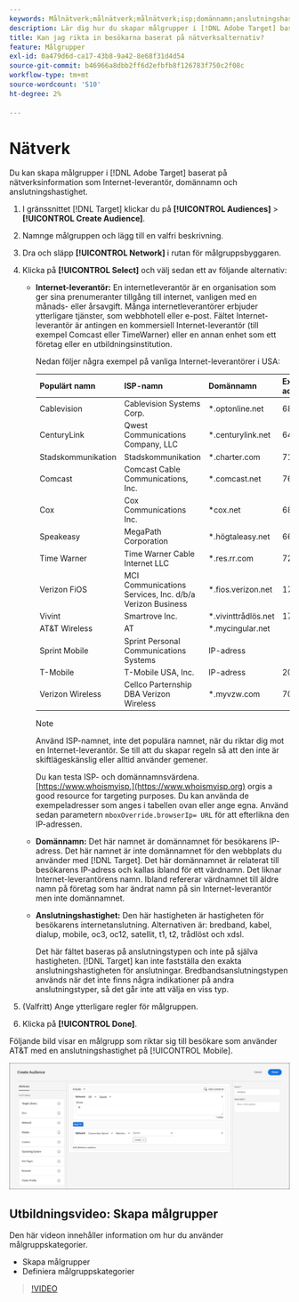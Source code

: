 ```yaml
---
keywords: Målnätverk;målnätverk;målnätverk;isp;domännamn;anslutningshastighet;måldomän;måldomän;målanslutningshastighet
description: Lär dig hur du skapar målgrupper i [!DNL Adobe Target] baserat på nätverksinformation.
title: Kan jag rikta in besökarna baserat på nätverksalternativ?
feature: Målgrupper
exl-id: 0a479d6d-ca17-43b8-9a42-8e68f31d4d54
source-git-commit: b46966a8dbb2ff6d2efbfb8f126783f750c2f08c
workflow-type: tm+mt
source-wordcount: '510'
ht-degree: 2%

---
```


# Nätverk

Du kan skapa målgrupper i [!DNL Adobe Target] baserat på nätverksinformation som Internet-leverantör, domännamn och anslutningshastighet.

1. I gränssnittet [!DNL Target] klickar du på **[!UICONTROL Audiences]** > **[!UICONTROL Create Audience]**.
1. Namnge målgruppen och lägg till en valfri beskrivning.
1. Dra och släpp **[!UICONTROL Network]** i rutan för målgruppsbyggaren.
1. Klicka på **[!UICONTROL Select]** och välj sedan ett av följande alternativ:

   * **Internet-leverantör:** En internetleverantör är en organisation som ger sina prenumeranter tillgång till internet, vanligen med en månads- eller årsavgift. Många internetleverantörer erbjuder ytterligare tjänster, som webbhotell eller e-post. Fältet Internet-leverantör är antingen en kommersiell Internet-leverantör (till exempel Comcast eller TimeWarner) eller en annan enhet som ett företag eller en utbildningsinstitution.

      Nedan följer några exempel på vanliga Internet-leverantörer i USA:

      | Populärt namn | ISP-namn | Domännamn | Exempel på IP-adress |
      |---|---|---|---|
      | Cablevision | Cablevision Systems Corp. | *.optonline.net | 68.196.130.239 |
      | CenturyLink | Qwest Communications Company, LLC | *.centurylink.net | 64.40.65.0 |
      | Stadskommunikation | Stadskommunikation | *.charter.com | 71.85.225.124 |
      | Comcast | Comcast Cable Communications, Inc. | *.comcast.net | 76.27.24.28 |
      | Cox | Cox Communications Inc. | *cox.net | 68.224.174.22 |
      | Speakeasy | MegaPath Corporation | *.högtaleasy.net | 66.93.240.0 |
      | Time Warner | Time Warner Cable Internet LLC | *.res.rr.com | 72.229.28.185 |
      | Verizon FiOS | MCI Communications Services, Inc. d/b/a Verizon Business | *.fios.verizon.net | 173.68.112.34 |
      | Vivint | Smartrove Inc. | *.vivinttrådlös.net | 170.72.26.105 |
      | AT&amp;T Wireless | AT | *.mycingular.net |  |
      | Sprint Mobile | Sprint Personal Communications Systems | IP-adress |  |
      | T-Mobile | T-Mobile USA, Inc. | IP-adress | 208.54.86.0 |
      | Verizon Wireless | Cellco Parternship DBA Verizon Wireless | *.myvzw.com | 70.195.74.199 |

      >[!NOTE]
      >
      >Använd ISP-namnet, inte det populära namnet, när du riktar dig mot en Internet-leverantör. Se till att du skapar regeln så att den inte är skiftlägeskänslig eller alltid använder gemener.

      Du kan testa ISP- och domännamnsvärdena. [https://www.whoismyisp.](https://www.whoismyisp.org) orgis a good resource for targeting purposes. Du kan använda de exempeladresser som anges i tabellen ovan eller ange egna. Använd sedan parametern `mboxOverride.browserIp= URL` för att efterlikna den IP-adressen.

   * **Domännamn:** Det här namnet är domännamnet för besökarens IP-adress. Det här namnet är inte domännamnet för den webbplats du använder med [!DNL Target]. Det här domännamnet är relaterat till besökarens IP-adress och kallas ibland för ett värdnamn. Det liknar Internet-leverantörens namn. Ibland refererar värdnamnet till äldre namn på företag som har ändrat namn på sin Internet-leverantör men inte domännamnet.
   * **Anslutningshastighet:** Den här hastigheten är hastigheten för besökarens internetanslutning. Alternativen är: bredband, kabel, dialup, mobile, oc3, oc12, satellit, t1, t2, trådlöst och xdsl.

      Det här fältet baseras på anslutningstypen och inte på själva hastigheten. [!DNL Target] kan inte fastställa den exakta anslutningshastigheten för anslutningar. Bredbandsanslutningstypen används när det inte finns några indikationer på andra anslutningstyper, så det går inte att välja en viss typ.

1. (Valfritt) Ange ytterligare regler för målgruppen.
1. Klicka på **[!UICONTROL Done]**.

Följande bild visar en målgrupp som riktar sig till besökare som använder AT&amp;T med en anslutningshastighet på [!UICONTROL Mobile].

![Nätverksmål](assets/target_network.png)

## Utbildningsvideo: Skapa målgrupper

Den här videon innehåller information om hur du använder målgruppskategorier.

* Skapa målgrupper
* Definiera målgruppskategorier

>[!VIDEO](https://video.tv.adobe.com/v/17392)
